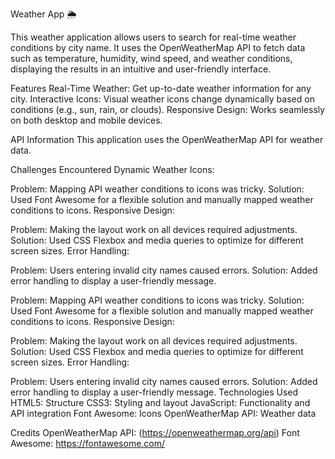 Weather App 🌦️

This weather application allows users to search for real-time weather conditions by city name. It uses the OpenWeatherMap API to fetch data such as temperature, humidity, wind speed, and weather conditions, displaying the results in an intuitive and user-friendly interface.

Features
Real-Time Weather: Get up-to-date weather information for any city.
Interactive Icons: Visual weather icons change dynamically based on conditions (e.g., sun, rain, or clouds).
Responsive Design: Works seamlessly on both desktop and mobile devices.

API Information
This application uses the OpenWeatherMap API for weather data.

Challenges Encountered
Dynamic Weather Icons:

Problem: Mapping API weather conditions to icons was tricky.
Solution: Used Font Awesome for a flexible solution and manually mapped weather conditions to icons.
Responsive Design:

Problem: Making the layout work on all devices required adjustments.
Solution: Used CSS Flexbox and media queries to optimize for different screen sizes.
Error Handling:

Problem: Users entering invalid city names caused errors.
Solution: Added error handling to display a user-friendly message.


Problem: Mapping API weather conditions to icons was tricky.
Solution: Used Font Awesome for a flexible solution and manually mapped weather conditions to icons.
Responsive Design:

Problem: Making the layout work on all devices required adjustments.
Solution: Used CSS Flexbox and media queries to optimize for different screen sizes.
Error Handling:

Problem: Users entering invalid city names caused errors.
Solution: Added error handling to display a user-friendly message.
Technologies Used
HTML5: Structure
CSS3: Styling and layout
JavaScript: Functionality and API integration
Font Awesome: Icons
OpenWeatherMap API: Weather data

Credits
OpenWeatherMap API: (https://openweathermap.org/api)
Font Awesome: https://fontawesome.com/
